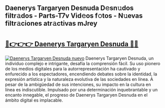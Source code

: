 ## Daenerys Targaryen Desnuda D𝚎sn𝚞dos filtr𝚊dos - Parts-T7v Vid𝚎os f𝚘tos - N𝚞evas filtr𝚊ciones atr𝚊ctivas mJrey

# <h2><a href="http://mbc7m9.tromn.icu/?c=Daenerys+Targaryen+Desnuda">🔗👉👉👉 Daenerys Targaryen Desnuda 🔗🔗</a></h2>

[![Daenerys Targaryen Desnuda nuevo](https://i.imgur.com/pEAQMta.gif)](http://mbc7m9.tromn.icu/?c=Daenerys+Targaryen+Desnuda)
Daenerys Targaryen Desnuda, un individuo complejo e intrigante, desafía la comprensión fácil. Su uso pionero de los medios digitales para la autorrepresentación ha cautivado y enfurecido a los espectadores, encendiendo debates sobre la identidad, la expresión artística y la naturaleza evolutiva de las sociedades en línea. A pesar de la ambigüedad de sus intenciones, su impacto en la cultura en línea es indiscutible. Impulsado por una determinación inquebrantable y un encanto innegable, el progreso de Daenerys Targaryen Desnuda en el ámbito digital es implacable.
